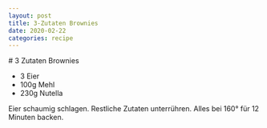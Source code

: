 ```yaml
---
layout: post
title: 3-Zutaten Brownies
date: 2020-02-22
categories: recipe
---
```

﻿# 3 Zutaten Brownies

- 3 Eier
- 100g Mehl
- 230g Nutella

Eier schaumig schlagen.
Restliche Zutaten unterrühren.
Alles bei 160° für 12 Minuten backen.
